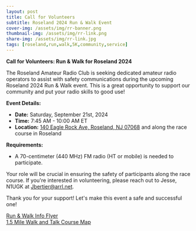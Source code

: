 ```yaml
---
layout: post
title: Call for Volunteers
subtitle: Roseland 2024 Run & Walk Event
cover-img: /assets/img/rr-banner.png
thumbnail-img: /assets/img/rr-link.png
share-img: /assets/img/rr-link.jpg
tags: [roseland,run,walk,5K,community,service]
---
```

**Call for Volunteers: Run & Walk for Roseland 2024**

The Roseland Amateur Radio Club is seeking dedicated amateur radio operators to assist with safety communications during the upcoming Roseland 2024 Run & Walk event. This is a great opportunity to support our community and put your radio skills to good use!

**Event Details:**
- **Date:** Saturday, September 21st, 2024
- **Time:** 7:45 AM - 10:00 AM ET
- **Location:** [140 Eagle Rock Ave, Roseland, NJ 07068](https://maps.app.goo.gl/gfJ3PxPXxd6QrD9c6) and along the race course in Roseland

**Requirements:**
- A 70-centimeter (440 MHz) FM radio (HT or mobile) is needed to participate.

Your role will be crucial in ensuring the safety of participants along the race course. If you're interested in volunteering, please reach out to Jesse, N1UGK at [Jbertier@arrl.net](mailto:Jbertier@arrl.net).

Thank you for your support! Let's make this event a safe and successful one!

[Run & Walk Info Flyer](/assets/img/roseland-run-2024.jpg)<br/>
[1.5 Mile Walk and Talk Course Map](/assets/pdf/rr-course-map.pdf)


